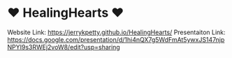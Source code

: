 # ♥ HealingHearts ♥
Website Link: https://jerrykpetty.github.io/HealingHearts/
Presentaiton Link: https://docs.google.com/presentation/d/1hi4nQX7g5WdFmAt5ywxJS147njpNPYI9s3RWEj2voW8/edit?usp=sharing
